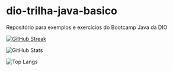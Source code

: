 # dio-trilha-java-basico
Repositório para exemplos e exercícios do Bootcamp Java da DIO

[![GitHub Streak](https://streak-stats.demolab.com/?user=KaueSiqueira54&theme=bear&background=000&border=30A3DC&dates=FFF)](https://git.io/streak-stats)

![GitHub Stats](https://github-readme-stats.vercel.app/api?username=KaueSiqueira54&theme=transparent&bg_color=000&border_color=30A3DC&show_icons=true&icon_color=30A3DC&title_color=E94D5F&text_color=FFF)

![Top Langs](https://github-readme-stats-git-masterrstaa-rickstaa.vercel.app/api/top-langs/?username=KaueSiqueira54&bg_color=000&border_color=30A3DC&title_color=E94D5F&text_color=FFF)

